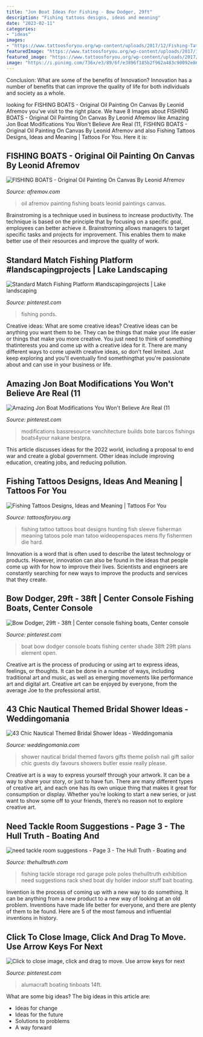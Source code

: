 ```yaml
---
title: "Jon Boat Ideas For Fishing - Bow Dodger, 29ft"
description: "Fishing tattoos designs, ideas and meaning"
date: "2023-02-11"
categories:
- "ideas"
images:
- "https://www.tattoosforyou.org/wp-content/uploads/2017/12/Fishing-Tattoo-Ideas.jpg"
featuredImage: "https://www.tattoosforyou.org/wp-content/uploads/2017/12/Fishing-Tattoo-Ideas.jpg"
featured_image: "https://www.tattoosforyou.org/wp-content/uploads/2017/12/Fishing-Tattoo-Ideas.jpg"
image: "https://i.pinimg.com/736x/e3/89/6f/e3896f185b2f962a483c90092e860b5b.jpg"
---
```



Conclusion: What are some of the benefits of Innovation?
Innovation has a number of benefits that can improve the quality of life for both individuals and society as a whole.

	

		
looking for FISHING BOATS - Original Oil Painting On Canvas By Leonid Afremov you've visit to the right place. We have 8 Images about FISHING BOATS - Original Oil Painting On Canvas By Leonid Afremov like Amazing Jon Boat Modifications You Won&#039;t Believe Are Real (11, FISHING BOATS - Original Oil Painting On Canvas By Leonid Afremov and also Fishing Tattoos Designs, Ideas and Meaning | Tattoos For You. Here it is:
		
    
## FISHING BOATS - Original Oil Painting On Canvas By Leonid Afremov

<img loading=lazy src="https://afremov.com/images/product/image_78_1.jpeg" onerror="this.onerror=null;this.src='https://tse2.mm.bing.net/th?id=OIP.K-cMekn8OX-XYDGyGBxeEAHaFh&amp;pid=15.1';" alt="FISHING BOATS - Original Oil Painting On Canvas By Leonid Afremov">

_Source: afremov.com_

>oil afremov painting fishing boats leonid paintings canvas. 

	

Brainstroming is a technique used in business to increase productivity. The technique is based on the principle that by focusing on a specific goal, employees can better achieve it. Brainstroming allows managers to target specific tasks and projects for improvement. This enables them to make better use of their resources and improve the quality of work.

    
## Standard Match Fishing Platform #landscapingprojects | Lake Landscaping

<img loading=lazy src="https://i.pinimg.com/736x/06/b4/08/06b408b8c7152a35df088e7bd003c64e.jpg" onerror="this.onerror=null;this.src='https://tse3.mm.bing.net/th?id=OIP.JSjMcwdux2cFrZxw2Jio6wAAAA&amp;pid=15.1';" alt="Standard Match Fishing Platform #landscapingprojects | Lake landscaping">

_Source: pinterest.com_

>fishing ponds. 

	

Creative ideas: What are some creative ideas?
Creative ideas can be anything you want them to be. They can be things that make your life easier or things that make you more creative. You just need to think of something thatinterests you and come up with a creative idea for it. There are many different ways to come upwith creative ideas, so don't feel limited. Just keep exploring and you'll eventually find somethingthat you're passionate about and can use in your business or life.

    
## Amazing Jon Boat Modifications You Won&#039;t Believe Are Real (11

<img loading=lazy src="https://i.pinimg.com/736x/66/5f/52/665f52560a0a96054383fc59dd333b81.jpg" onerror="this.onerror=null;this.src='https://tse4.mm.bing.net/th?id=OIP.LBwg5SKapsu11G2pu5PWCQHaFO&amp;pid=15.1';" alt="Amazing Jon Boat Modifications You Won&#039;t Believe Are Real (11">

_Source: pinterest.com_

>modifications bassresource vanchitecture builds bote barcos fishings boats4your nakane bestpra. 

	

This article discusses ideas for the 2022 world, including a proposal to end war and create a global government. Other ideas include improving education, creating jobs, and reducing pollution.

    
## Fishing Tattoos Designs, Ideas And Meaning | Tattoos For You

<img loading=lazy src="https://www.tattoosforyou.org/wp-content/uploads/2017/12/Fishing-Tattoo-Ideas.jpg" onerror="this.onerror=null;this.src='https://tse4.mm.bing.net/th?id=OIP.8XEpL-rpSzQ_QLevJiz8AgHaNJ&amp;pid=15.1';" alt="Fishing Tattoos Designs, Ideas and Meaning | Tattoos For You">

_Source: tattoosforyou.org_

>fishing tattoo tattoos boat designs hunting fish sleeve fisherman meaning tatoos pole man tatoo wideopenspaces mens fly fishermen die hard. 

	

Innovation is a word that is often used to describe the latest technology or products. However, innovation can also be found in the ideas that people come up with for how to improve their lives. Scientists and engineers are constantly searching for new ways to improve the products and services that they create.

    
## Bow Dodger, 29ft - 38ft | Center Console Fishing Boats, Center Console

<img loading=lazy src="https://i.pinimg.com/736x/e3/89/6f/e3896f185b2f962a483c90092e860b5b.jpg" onerror="this.onerror=null;this.src='https://tse3.mm.bing.net/th?id=OIP.cQncTyoWtdCZ1bfIIbiBDgHaJ3&amp;pid=15.1';" alt="Bow Dodger, 29ft - 38ft | Center console fishing boats, Center console">

_Source: pinterest.com_

>boat bow dodger console boats fishing center shade 38ft 29ft plans element open. 

	

Creative art is the process of producing or using art to express ideas, feelings, or thoughts. It can be done in a number of ways, including traditional art and music, as well as emerging movements like performance art and digital art. Creative art can be enjoyed by everyone, from the average Joe to the professional artist.

    
## 43 Chic Nautical Themed Bridal Shower Ideas - Weddingomania

<img loading=lazy src="https://i.weddingomania.com/2016/04/24-Nautical-Themed-Bridal-Shower-Ideas-16.jpg" onerror="this.onerror=null;this.src='https://tse2.mm.bing.net/th?id=OIP.BpfLr8C96-lcXnBpI67ESwHaJ4&amp;pid=15.1';" alt="43 Chic Nautical Themed Bridal Shower Ideas - Weddingomania">

_Source: weddingomania.com_

>shower nautical bridal themed favors gifts theme polish nail gift sailor chic guests diy favours showers butler essie really please. 

	

Creative art is a way to express yourself through your artwork. It can be a way to share your story, or just to have fun. There are many different types of creative art, and each one has its own unique thing that makes it great for consumption or display. Whether you’re looking to start a new series, or just want to show some off to your friends, there’s no reason not to explore creative art.

    
## Need Tackle Room Suggestions - Page 3 - The Hull Truth - Boating And

<img loading=lazy src="https://www.thehulltruth.com/attachment.php?attachmentid=215788&amp;stc=1&amp;d=1327283877" onerror="this.onerror=null;this.src='https://tse1.mm.bing.net/th?id=OIP.4A079WVit2pw9n_2pYHZIgHaFj&amp;pid=15.1';" alt="need tackle room suggestions - Page 3 - The Hull Truth - Boating and">

_Source: thehulltruth.com_

>fishing tackle storage rod garage pole poles thehulltruth exhibition need suggestions rack shed boat diy holder indoor stuff bait boating. 

	

Invention is the process of coming up with a new way to do something. It can be anything from a new product to a new way of looking at an old problem. Inventions have made life better for everyone, and there are plenty of them to be found. Here are 5 of the most famous and influential inventions in history.

    
## Click To Close Image, Click And Drag To Move. Use Arrow Keys For Next

<img loading=lazy src="https://i.pinimg.com/736x/ad/f3/87/adf3872ef0d04ffb016e494828e35353.jpg" onerror="this.onerror=null;this.src='https://tse3.mm.bing.net/th?id=OIP.TH3thDtDfLSn0bQWVI01DgHaJ4&amp;pid=15.1';" alt="Click to close image, click and drag to move. Use arrow keys for next">

_Source: pinterest.com_

>alumacraft boating tinboats 14ft. 

	

What are some big ideas?
The big ideas in this article are: 
- Ideas for change 
- Ideas for the future 
- Solutions to problems
- A way forward

